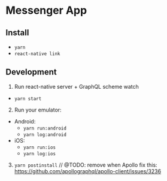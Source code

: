 # Messenger App

## Install
- `yarn`
- `react-native link`

## Development
1) Run react-native server + GraphQL scheme watch
  - `yarn start`
2) Run your emulator:
  - Android:
    - `yarn run:android`
    - `yarn log:android`
  - iOS:
    - `yarn run:ios`
    - `yarn log:ios`
3) `yarn postinstall` // @TODO: remove when Apollo fix this: https://github.com/apollographql/apollo-client/issues/3236